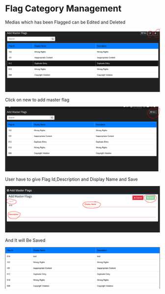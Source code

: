 # Flag Category Management

Medias which has been Flagged can be Edited and Deleted

![](../.gitbook/assets/image%20%2812%29.png)

Click on new to add master flag

![](../.gitbook/assets/image%20%28240%29.png)

User have to give Flag Id,Description and Display Name and Save

![](../.gitbook/assets/image%20%2811%29.png)

And It will Be Saved

![](../.gitbook/assets/image%20%2877%29.png)

